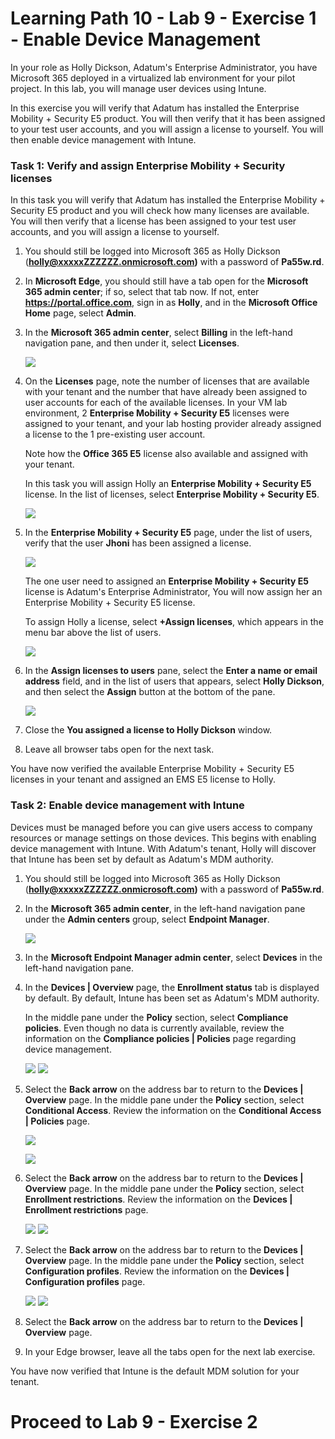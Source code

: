# Learning Path 10 - Lab 9 - Exercise 1 - Enable Device Management

In your role as Holly Dickson, Adatum's Enterprise Administrator, you have Microsoft 365 deployed in a virtualized lab environment for your pilot project. In this lab, you will manage user devices using Intune.

In this exercise you will verify that Adatum has installed the Enterprise Mobility + Security E5 product. You will then verify that it has been assigned to your test user accounts, and you will assign a license to yourself. You will then enable device management with Intune.

### Task 1: Verify and assign Enterprise Mobility + Security licenses

In this task you will verify that Adatum has installed the Enterprise Mobility + Security E5 product and you will check how many licenses are available. You will then verify that a license has been assigned to your test user accounts, and you will assign a license to yourself.

1. You should still be logged into Microsoft 365 as Holly Dickson (**holly@xxxxxZZZZZZ.onmicrosoft.com)** with a password of **Pa55w.rd**.

2. In **Microsoft Edge**, you should still have a tab open for the **Microsoft 365 admin center**; if so, select that tab now. If not, enter **https://portal.office.com**, sign in as **Holly**, and in the **Microsoft Office Home** page, select **Admin**.

3. In the **Microsoft 365 admin center**, select **Billing** in the left-hand navigation pane, and then under it, select **Licenses**.

	![](images/dm1.png)

4. On the **Licenses** page, note the number of licenses that are available with your tenant and the number that have already been assigned to user accounts for each of the available licenses. In your VM lab environment, 2 **Enterprise Mobility + Security E5** licenses were assigned to your tenant, and your lab hosting provider already assigned a license to the 1 pre-existing user account. <br/>

   Note how the **Office 365 E5** license also available and assigned with your tenant. 
   
   In this task you will assign Holly an **Enterprise Mobility + Security E5** license. In the list of licenses, select **Enterprise Mobility + Security E5**.<br/>

	![](images/dm2.png)

5. In the **Enterprise Mobility + Security E5** page, under the list of users, verify that the user **Jhoni** has been assigned a license. <br/>

	![](images/dm3.png)

   The one user need to assigned an **Enterprise Mobility + Security E5** license is Adatum's Enterprise Administrator, You will now assign her an Enterprise Mobility + Security E5 license. <br/>

    To assign Holly a license, select **+Assign licenses**, which appears in the menu bar above the list of users.

	![](images/dm4.png)

6. In the **Assign licenses to users** pane, select the **Enter a name or email address** field, and in the list of users that appears, select **Holly Dickson**, and then select the **Assign** button at the bottom of the pane.

	![](images/dm5.png)

7. Close the **You assigned a license to Holly Dickson** window.

8. Leave all browser tabs open for the next task.

You have now verified the available Enterprise Mobility + Security E5 licenses in your tenant and assigned an EMS E5 license to Holly.


### Task 2: Enable device management with Intune

Devices must be managed before you can give users access to company resources or manage settings on those devices. This begins with enabling device management with Intune. With Adatum's tenant, Holly will discover that Intune has been set by default as Adatum's MDM authority.

1. You should still be logged into Microsoft 365 as Holly Dickson (**holly@xxxxxZZZZZZ.onmicrosoft.com)** with a password of **Pa55w.rd**.

2. In the **Microsoft 365 admin center**, in the left-hand navigation pane under the **Admin centers** group, select **Endpoint Manager**.

	![](images/dm6.png)

3. In the **Microsoft Endpoint Manager admin center**, select **Devices** in the left-hand navigation pane.

4. In the **Devices | Overview** page, the **Enrollment status** tab is displayed by default. By default, Intune has been set as Adatum's MDM authority. <br/>

   In the middle pane under the **Policy** section, select **Compliance policies**. Even though no data is currently available, review the information on the **Compliance policies | Policies** page regarding device management.

	![](images/dm7.png)
	![](images/dm12.png)

5. Select the **Back arrow** on the address bar to return to the **Devices | Overview** page. In the middle pane under the **Policy** section, select **Conditional Access**. Review the information on the **Conditional Access | Policies** page.

	![](images/dm8.png)

	![](images/dm9.png)

6. Select the **Back arrow** on the address bar to return to the **Devices | Overview** page. In the middle pane under the **Policy** section, select **Enrollment restrictions**. Review the information on the **Devices | Enrollment restrictions** page.

	![](images/dm10.png)
	![](images/dm11.png)

7. Select the **Back arrow** on the address bar to return to the **Devices | Overview** page. In the middle pane under the **Policy** section, select **Configuration profiles**. Review the information on the **Devices | Configuration profiles** page.

	![](images/dm13.png)
	![](images/dm14.png)

8. Select the **Back arrow** on the address bar to return to the **Devices | Overview** page. 

9. In your Edge browser, leave all the tabs open for the next lab exercise. 

You have now verified that Intune is the default MDM solution for your tenant.


# Proceed to Lab 9 - Exercise 2

